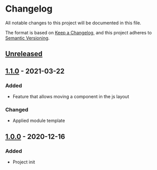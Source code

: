 # Changelog
All notable changes to this project will be documented in this file.

The format is based on [Keep a Changelog](https://keepachangelog.com/en/1.0.0/),
and this project adheres to [Semantic Versioning](https://semver.org/spec/v2.0.0.html).

## [Unreleased]

## [1.1.0] - 2021-03-22
### Added
- Feature that allows moving a component in the js layout

### Changed
- Applied module template

## [1.0.0] - 2020-12-16
### Added
- Project init


[Unreleased]: https://github.com/studioraz/magento2-base/compare/1.1.0...HEAD
[1.1.0]: https://github.com/studioraz/magento2-base/compare/1.0.0...1.1.0
[1.0.0]: https://github.com/studioraz/magento2-base/releases/tag/1.0.0
